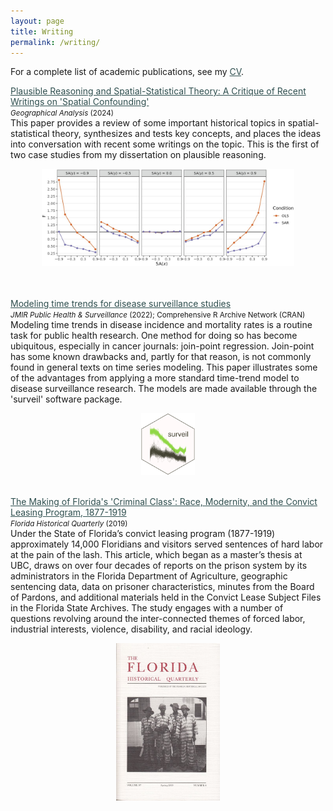 ```yaml
---
layout: page
title: Writing
permalink: /writing/
---
```


For a complete list of academic publications, see my <a style="color:DarkSlateGray" href="{{ site.baseurl }}/CV/">CV</a>.


<a style="color:DarkSlateGray" href="{{ site.baseurl }}/spatial-stats-theory/">Plausible Reasoning and Spatial-Statistical Theory: A Critique of Recent Writings on 'Spatial Confounding'</a>
<br/> <small><i> Geographical Analysis </i> (2024)  </small>
<br/>
This paper provides a review of some important historical topics in spatial-statistical theory, synthesizes and tests key concepts, and places the ideas into conversation with recent some writings on the topic. This is the first of two case studies from my dissertation on plausible reasoning.<br/>
<center>
<img src="/assets/SA-sim-study-results.jpg" style="width:80%">
</center> 
<br/>
<br/>

<a style="color:DarkSlateGray" href="{{ site.baseurl }}/surveil-paper/">Modeling time trends for disease surveillance studies</a>
<br/> <small><i> JMIR Public Health &amp; Surveillance </i> (2022); Comprehensive R Archive Network (CRAN) </small>
<br/>
Modeling time trends in disease incidence and mortality rates is a routine task for public health research. One method for doing so has become ubiquitous, especially in cancer journals: join-point regression. Join-point has some known drawbacks and, partly for that reason, is not commonly found in general texts on time series modeling. This paper illustrates some of the advantages from applying a more standard time-trend model to disease surveillance research. The models are made available through the 'surveil' software package.
<center>
<img src="/assets/surveil-logo.png" alt="logo for the 'surveil' R package" style="width:17%">
</center> 
<br/>

<a style="color:DarkSlateGray" href="{{ site.baseurl }}/florida/">The Making of Florida's 'Criminal Class': Race, Modernity, and the Convict Leasing Program, 1877-1919</a>
<br/>
<small><i> Florida Historical Quarterly </i> (2019)</small>
<br/>
Under the State of Florida’s convict leasing program (1877-1919) approximately 14,000 Floridians and visitors served sentences of hard labor at the pain of the lash. This article, which began as a master’s thesis at UBC, draws on over four decades of reports on the prison system by its administrators in the Florida Department of Agriculture, geographic sentencing data, data on prisoner characteristics, minutes from the Board of Pardons, and additional materials held in the Convict Lease Subject Files in the Florida State Archives. The study engages with a number of questions revolving around the inter-connected themes of forced labor, industrial interests, violence, disability, and racial ideology.
<center>
<img src="/assets/FHQ-cover-photo.jpg" alt="Florida Historical Quarterly cover" style="width:33%">
</center>